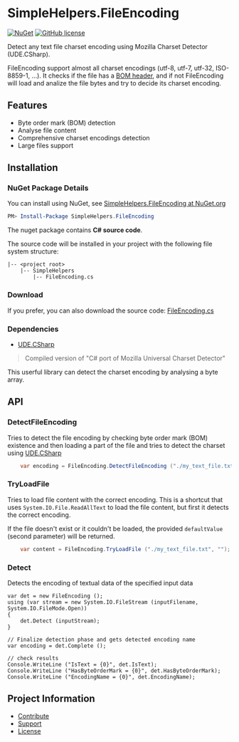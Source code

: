 SimpleHelpers.FileEncoding
===========

[![NuGet](https://img.shields.io/nuget/v/SimpleHelpers.FileEncoding.svg?maxAge=1200&style=flat-square)](https://www.nuget.org/packages/SimpleHelpers.FileEncoding/)
[![GitHub license](https://img.shields.io/badge/license-MIT-brightgreen.svg?maxAge=3600&style=flat-square)](https://raw.githubusercontent.com/khalidsalomao/SimpleHelpers.Net/master/SimpleHelpers/LICENSE.txt)

Detect any text file charset encoding using Mozilla Charset Detector (UDE.CSharp).

FileEncoding support almost all charset encodings (utf-8, utf-7, utf-32, ISO-8859-1, ...). It checks if the file has a [BOM header](https://en.wikipedia.org/wiki/Byte_order_mark), and if not FileEncoding will load and analize the file bytes and try to decide its charset encoding.


Features
--------

* Byte order mark (BOM) detection
* Analyse file content
* Comprehensive charset encodings detection
* Large files support


Installation
------------

### NuGet Package Details

You can install using NuGet, see [SimpleHelpers.FileEncoding at NuGet.org](https://www.nuget.org/packages/SimpleHelpers.FileEncoding/)

```powershell
PM> Install-Package SimpleHelpers.FileEncoding
```

The nuget package contains **C# source code**.

The source code will be installed in your project with the following file system structure:

```
|-- <project root>
    |-- SimpleHelpers
        |-- FileEncoding.cs
```

### Download

If you prefer, you can also download the source code: [FileEncoding.cs](https://raw.githubusercontent.com/khalidsalomao/SimpleHelpers.Net/master/NugetPackaging/SimpleFileEncoding/FileEncoding.cs.pp)


### Dependencies

- [UDE.CSharp](https://www.nuget.org/packages/UDE.CSharp/)

> Compiled version of "C# port of Mozilla Universal Charset Detector"

This userful library can detect the charset encoding by analysing a byte array.


API
-------

### DetectFileEncoding

Tries to detect the file encoding by checking byte order mark (BOM) existence and then loading a part of the file and tries to detect the charset using [UDE.CSharp](https://github.com/errepi/ude#readme)

```csharp
    var encoding = FileEncoding.DetectFileEncoding ("./my_text_file.txt");
```

### TryLoadFile

Tries to load file content with the correct encoding.
This is a shortcut that uses `System.IO.File.ReadAllText` to load the file content, but first it detects the correct encoding.

If the file doesn't exist or it couldn't be loaded, the provided `defaultValue` (second parameter) will be returned.

```csharp
    var content = FileEncoding.TryLoadFile ("./my_text_file.txt", "");
```


### Detect

Detects the encoding of textual data of the specified input data

```
var det = new FileEncoding ();
using (var stream = new System.IO.FileStream (inputFilename, System.IO.FileMode.Open))
{
    det.Detect (inputStream);
}

// Finalize detection phase and gets detected encoding name
var encoding = det.Complete ();

// check results
Console.WriteLine ("IsText = {0}", det.IsText);
Console.WriteLine ("HasByteOrderMark = {0}", det.HasByteOrderMark);
Console.WriteLine ("EncodingName = {0}", det.EncodingName);
```

Project Information
-------------------

* [Contribute](../#contribute)
* [Support](../#support)
* [License](../#license)
